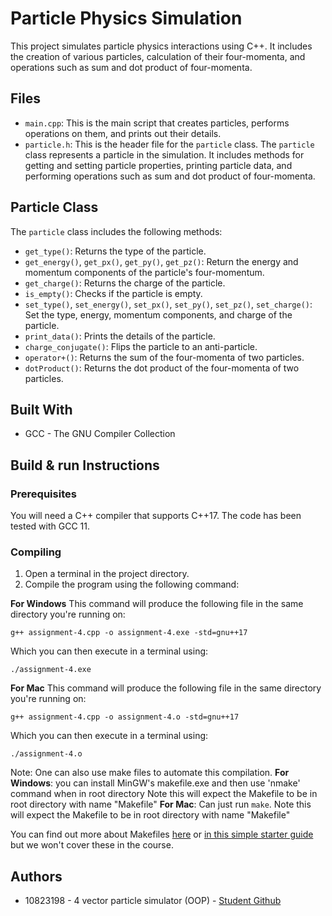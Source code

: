 # Particle Physics Simulation

This project simulates particle physics interactions using C++. It includes the creation of various particles, calculation of their four-momenta, and operations such as sum and dot product of four-momenta.

## Files

- `main.cpp`: This is the main script that creates particles, performs operations on them, and prints out their details.
- `particle.h`: This is the header file for the `particle` class. The `particle` class represents a particle in the simulation. It includes methods for getting and setting particle properties, printing particle data, and performing operations such as sum and dot product of four-momenta.

## Particle Class

The `particle` class includes the following methods:

- `get_type()`: Returns the type of the particle.
- `get_energy()`, `get_px()`, `get_py()`, `get_pz()`: Return the energy and momentum components of the particle's four-momentum.
- `get_charge()`: Returns the charge of the particle.
- `is_empty()`: Checks if the particle is empty.
- `set_type()`, `set_energy()`, `set_px()`, `set_py()`, `set_pz()`, `set_charge()`: Set the type, energy, momentum components, and charge of the particle.
- `print_data()`: Prints the details of the particle.
- `charge_conjugate()`: Flips the particle to an anti-particle.
- `operator+()`: Returns the sum of the four-momenta of two particles.
- `dotProduct()`: Returns the dot product of the four-momenta of two particles.

## Built With

* GCC - The GNU Compiler Collection

## Build & run Instructions

### Prerequisites

You will need a C++ compiler that supports C++17. The code has been tested with GCC 11.

### Compiling

1. Open a terminal in the project directory.
2. Compile the program using the following command:

**For Windows** This command will produce the following file in the same directory you're running on:

`g++ assignment-4.cpp -o assignment-4.exe -std=gnu++17`

Which you can then execute in a terminal using:

`./assignment-4.exe`


**For Mac** This command will produce the following file in the same directory you're running on:

`g++ assignment-4.cpp -o assignment-4.o -std=gnu++17`

Which you can then execute in a terminal using:

`./assignment-4.o`

Note: One can also use make files to automate this compilation.
**For Windows**: you can install MinGW's makefile.exe and then use 'nmake' command when in root directory
Note this will expect the Makefile to be in root directory with name "Makefile"
**For Mac**: Can just run `make`.
Note this will expect the Makefile to be in root directory with name "Makefile"

You can find out more about Makefiles [here](https://www.gnu.org/software/make/manual/html_node/Introduction.html) or [in this simple starter guide](https://www.cs.colby.edu/maxwell/courses/tutorials/maketutor/) but we won't cover these in the course.

## Authors

* 10823198 - 4 vector particle simulator (OOP) - [Student Github](https://github.com/VadanKhan)